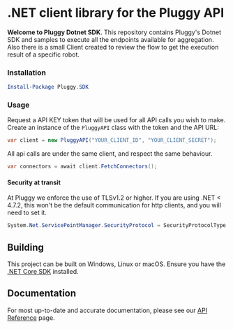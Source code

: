 # .NET client library for the Pluggy API

__Welcome to Pluggy Dotnet SDK__. This repository contains Pluggy's Dotnet SDK and samples to execute all the endpoints available for aggregation.
Also there is a small Client created to review the flow to get the execution result of a specific robot.

### Installation

```powershell
Install-Package Pluggy.SDK
```

### Usage

Request a API KEY token that will be used for all API calls you wish to make. 
Create an instance of the `PluggyAPI` class with the token and the API URL:

```csharp
var client = new PluggyAPI("YOUR_CLIENT_ID", "YOUR_CLIENT_SECRET");
```

All api calls are under the same client, and respect the same behaviour.

```csharp
var connectors = await client.FetchConnectors();
```

#### Security at transit

At Pluggy we enforce the use of TLSv1.2 or higher. If you are using .NET < 4.7.2, this won't be the default communication for http clients, and you will need to set it.

```csharp
System.Net.ServicePointManager.SecurityProtocol = SecurityProtocolType.Tls12;
```

## Building

This project can be built on Windows, Linux or macOS. Ensure you have the [.NET Core SDK](https://www.microsoft.com/net/download) installed.

## Documentation

For most up-to-date and accurate documentation, please see our [API Reference](https://docs.pluggy.ai) page.

